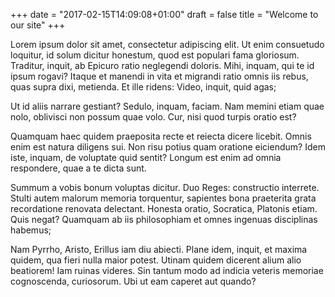 +++
date = "2017-02-15T14:09:08+01:00"
draft = false
title = "Welcome to our site"
+++

Lorem ipsum dolor sit amet, consectetur adipiscing elit. Ut enim consuetudo loquitur, id solum dicitur honestum, quod est populari fama gloriosum. Traditur, inquit, ab Epicuro ratio neglegendi doloris. Mihi, inquam, qui te id ipsum rogavi? Itaque et manendi in vita et migrandi ratio omnis iis rebus, quas supra dixi, metienda. Et ille ridens: Video, inquit, quid agas;

Ut id aliis narrare gestiant? Sedulo, inquam, faciam. Nam memini etiam quae nolo, oblivisci non possum quae volo. Cur, nisi quod turpis oratio est?

Quamquam haec quidem praeposita recte et reiecta dicere licebit. Omnis enim est natura diligens sui. Non risu potius quam oratione eiciendum? Idem iste, inquam, de voluptate quid sentit? Longum est enim ad omnia respondere, quae a te dicta sunt.

Summum a vobis bonum voluptas dicitur. Duo Reges: constructio interrete. Stulti autem malorum memoria torquentur, sapientes bona praeterita grata recordatione renovata delectant. Honesta oratio, Socratica, Platonis etiam. Quis negat? Quamquam ab iis philosophiam et omnes ingenuas disciplinas habemus;

Nam Pyrrho, Aristo, Erillus iam diu abiecti. Plane idem, inquit, et maxima quidem, qua fieri nulla maior potest. Utinam quidem dicerent alium alio beatiorem! Iam ruinas videres. Sin tantum modo ad indicia veteris memoriae cognoscenda, curiosorum. Ubi ut eam caperet aut quando?
